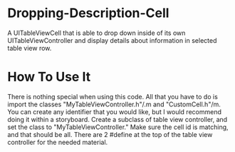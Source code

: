Dropping-Description-Cell
=========================

A UITableViewCell that is able to drop down inside of its own UITableViewController and display details about information in selected table view row.


How To Use It
=============

There is nothing special when using this code. All that you have to do is import the classes "MyTableViewController.h"/.m and "CustomCell.h"/m. You can create any identifier that you would like, but I would recommend doing it within a storyboard. Create a subclass of table view controller, and set the class to "MyTableViewController." Make sure the cell id is matching, and that should be all. There are 2 #define at the top of the table view controller for the needed material.
